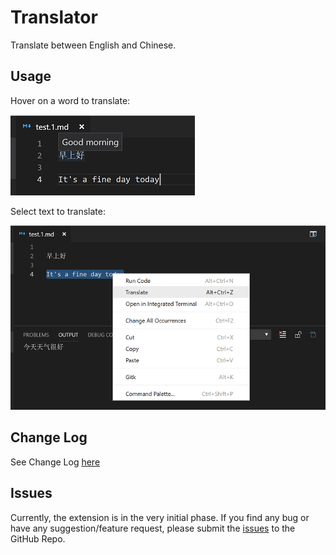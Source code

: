 # Translator

Translate between English and Chinese.

## Usage

Hover on a word to translate:

![hover](images/hover.png)

Select text to translate:

![translate](images/translate.png)

## Change Log

See Change Log [here](CHANGELOG.md)

## Issues

Currently, the extension is in the very initial phase. If you find any bug or have any suggestion/feature request, please submit the [issues](https://github.com/formulahendry/vscode-translator/issues) to the GitHub Repo.